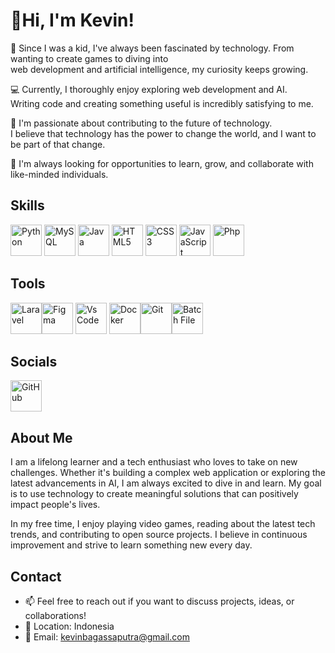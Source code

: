 # 👋Hi, I'm Kevin!


<p align="left">🌟 Since I was a kid, I've always been fascinated by technology. From wanting to create games to diving into<br> web development and artificial intelligence, my curiosity keeps growing.</p>

<p align="left">💻 Currently, I thoroughly enjoy exploring web development and AI.<br> Writing code and creating something useful is incredibly satisfying to me.</p>

<p align="left">🚀 I'm passionate about contributing to the future of technology.<br> I believe that technology has the power to change the world, and I want to be part of that change.</p>

<p align="left">🌱 I'm always looking for opportunities to learn, grow, and collaborate with like-minded individuals.</p>

## Skills
<img src="https://raw.githubusercontent.com/danielcranney/readme-generator/main/public/icons/skills/python-colored.svg" alt="Python" width="50"/> <img src="https://raw.githubusercontent.com/danielcranney/readme-generator/main/public/icons/skills/mysql-colored.svg" alt="MySQL" width="50"/> <img src="https://raw.githubusercontent.com/danielcranney/readme-generator/main/public/icons/skills/java-colored.svg" alt="Java" width="50"/> <img src="https://raw.githubusercontent.com/danielcranney/readme-generator/main/public/icons/skills/html5-colored.svg" alt="HTML5" width="50"/> <img src="https://raw.githubusercontent.com/danielcranney/readme-generator/main/public/icons/skills/css3-colored.svg" alt="CSS3" width="50"/> <img src="https://raw.githubusercontent.com/danielcranney/readme-generator/main/public/icons/skills/javascript-colored.svg" alt="JavaScript" width="50"/> <img src="https://raw.githubusercontent.com/danielcranney/readme-generator/main/public/icons/skills/php-colored.svg" alt="Php" width="50"/>

## Tools
<img src="https://raw.githubusercontent.com/danielcranney/readme-generator/main/public/icons/skills/laravel-colored.svg" alt="Laravel" width="50"/><img src="https://raw.githubusercontent.com/danielcranney/readme-generator/main/public/icons/skills/figma-colored.svg" alt="Figma" width="50"/> <img src="https://raw.githubusercontent.com/danielcranney/readme-generator/main/public/icons/skills/visualstudiocode-colored.svg" alt="Vs Code" width="50"/>
<img src="https://raw.githubusercontent.com/danielcranney/readme-generator/main/public/icons/skills/docker-colored.svg" alt="Docker" width="50"/><img src="https://raw.githubusercontent.com/danielcranney/readme-generator/main/public/icons/skills/git-colored.svg" alt="Git" width="50"/><img src="https://img.icons8.com/color/50/000000/console.png" alt="Batch File" width="50"/>



## Socials
<img src="https://raw.githubusercontent.com/danielcranney/readme-generator/main/public/icons/socials/github-dark.svg" alt="GitHub" width="50"/>

## About Me
<p align="left">I am a lifelong learner and a tech enthusiast who loves to take on new challenges. Whether it's building a complex web application or exploring the latest advancements in AI, I am always excited to dive in and learn. My goal is to use technology to create meaningful solutions that can positively impact people's lives.</p>

<p align="left">In my free time, I enjoy playing video games, reading about the latest tech trends, and contributing to open source projects. I believe in continuous improvement and strive to learn something new every day.</p>

## Contact
- 📫 Feel free to reach out if you want to discuss projects, ideas, or collaborations!
- 📍 Location: Indonesia
- 📧 Email: [kevinbagassaputra@gmail.com](mailto:kevinbagassaputra@gmail.com)
